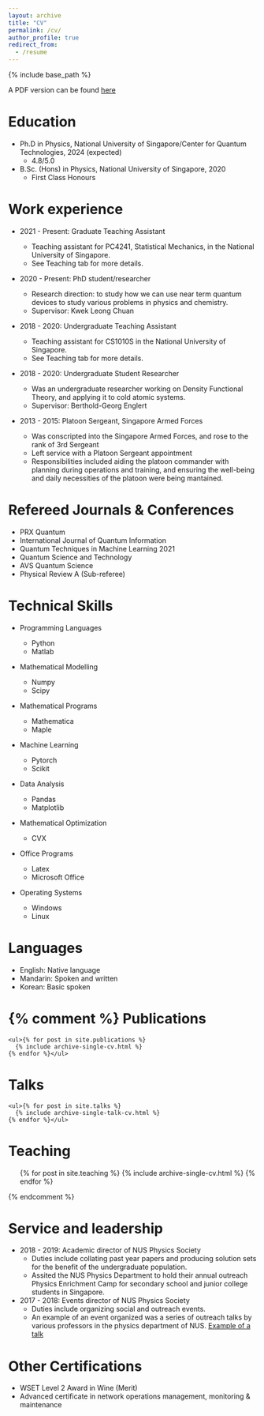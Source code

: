```yaml
---
layout: archive
title: "CV"
permalink: /cv/
author_profile: true
redirect_from:
  - /resume
---
```


{% include base_path %}

A PDF version can be found [here](https://drive.google.com/file/d/1rOAE7OqxnwmhJgmWXR-KzKUxfWc2n3AV/view?usp=sharing)

Education
======
* Ph.D in Physics, National University of Singapore/Center for Quantum Technologies, 2024 (expected)
  * 4.8/5.0
* B.Sc. (Hons) in Physics, National University of Singapore, 2020 
  * First Class Honours

Work experience
======
* 2021 - Present: Graduate Teaching Assistant
  * Teaching assistant for PC4241, Statistical Mechanics, in the National University of Singapore. 
  * See Teaching tab for more details.

* 2020 - Present: PhD student/researcher
  * Research direction: to study how we can use near term quantum devices to study various problems in physics and chemistry.
  * Supervisor: Kwek Leong Chuan

* 2018 - 2020: Undergraduate Teaching Assistant
  * Teaching assistant for CS1010S in the National University of Singapore. 
  * See Teaching tab for more details.

* 2018 - 2020: Undergraduate Student Researcher
  * Was an undergraduate researcher working on Density Functional Theory, and applying it to cold atomic systems.
  * Supervisor: Berthold-Georg Englert

* 2013 - 2015: Platoon Sergeant, Singapore Armed Forces
  * Was conscripted into the Singapore Armed Forces, and rose to the rank of 3rd Sergeant
  * Left service with a Platoon Sergeant appointment
  * Responsibilities included aiding the platoon commander with planning during operations and training, and ensuring the well-being and daily necessities of the platoon were being mantained.

Refereed Journals & Conferences
======
* PRX Quantum
* International Journal of Quantum Information
* Quantum Techniques in Machine Learning 2021
* Quantum Science and Technology
* AVS Quantum Science
* Physical Review A (Sub-referee)

Technical Skills
======
* Programming Languages
  * Python
  * Matlab

* Mathematical Modelling
  * Numpy
  * Scipy

* Mathematical Programs
  * Mathematica
  * Maple

* Machine Learning
  * Pytorch
  * Scikit

* Data Analysis
  * Pandas
  * Matplotlib

* Mathematical Optimization
  * CVX

* Office Programs
  * Latex
  * Microsoft Office

* Operating Systems
  * Windows
  * Linux

Languages
=====
* English: Native language
* Mandarin: Spoken and written
* Korean: Basic spoken

{% comment %} 
  Publications
  ======
    <ul>{% for post in site.publications %}
      {% include archive-single-cv.html %}
    {% endfor %}</ul>
    
  Talks
  ======
    <ul>{% for post in site.talks %}
      {% include archive-single-talk-cv.html %}
    {% endfor %}</ul>


Teaching
======
  <ul>{% for post in site.teaching %}
    {% include archive-single-cv.html %}
  {% endfor %}</ul>

{% endcomment %}  

Service and leadership
======
* 2018 - 2019: Academic director of NUS Physics Society
  * Duties include collating past year papers and producing solution sets for the benefit of the undergraduate population.
  * Assited the NUS Physics Department to hold their annual outreach Physics Enrichment Camp for secondary school and junior college students in Singapore.
* 2017 - 2018: Events director of NUS Physics Society
  * Duties include organizing social and outreach events.
  * An example of an event organized was a series of outreach talks by various professors in the physics department of NUS. [Example of a talk](https://www.youtube.com/watch?v=e_UnaD_u1MU)

Other Certifications
=====
* WSET Level 2 Award in Wine (Merit)
* Advanced certificate in network operations management, monitoring & maintenance


